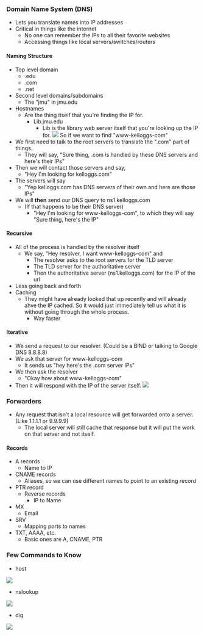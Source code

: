 ### Domain Name System (DNS)
- Lets you translate names into IP addresses
- Critical in things like the internet
	- No one can remember the IPs to all their favorite websites
	- Accessing things like local servers/switches/routers
#### Naming Structure
- Top level domain
	- .edu
	- .com
	- .net
- Second level domains/subdomains 
	- The "jmu" in jmu.edu
- Hostnames
	- Are the thing itself that you're finding the IP for. 
		- Lib.jmu.edu 
			- Lib is the library web server itself that you're looking up the IP for. 
**![](https://lh4.googleusercontent.com/O3wQc2PRboulEihJpDiL9cF7FfiXC8M2P4Z1Lg5tGDsQrBwV85foDbPdrRDP0QAHm6Q3fJ-Yjhf4e8WU5nnMvMvJgRjRHBMRQApXhjJHnoWDlZDKCr-CeTiU0UuBhQQ3dUuwSC6z8JtylOa6UEJyIrk)**
So if we want to find "www-kelloggs-com" 
- We first need to talk to the root servers to translate the ".com" part of things. 
	- They will say, "Sure thing, .com is handled by these DNS servers and here's their IPs"
- Then we will contact those servers and say,
	- "Hey I'm looking for kelloggs.com"
- The servers will say
	- "Yep kelloggs.com has DNS servers of their own and here are those IPs"
- We will **then** send our DNS query to ns1.kelloggs.com 
	- (If that happens to be their DNS server)
		- "Hey I'm looking for www-kelloggs-com", to which they will say "Sure thing, here's the IP"
#### Recursive
- All of the process is handled by the resolver itself
	- We say, "Hey resolver, I want www-kelloggs-com" and 
		- The resolver asks to the root servers for the TLD server
		- The TLD server for the authoritative server
		- Then the authoritative server (ns1.kelloggs.com) for the IP of the url
- Less going back and forth
- Caching
	- They might have already looked that up recently and will already ahve the IP cached. So it would just immediately tell us what it is without going through the whole process.
		- Way faster
#### Iterative
- We send a request to our resolver. (Could be a BIND or talking to Google DNS 8.8.8.8)
- We ask that server for www-kelloggs-com
	- It sends us "hey here's the .com server IPs"
- We then ask the resolver 
	- "Okay how about www-kelloggs-com"
- Then it will respond with the IP of the server itself. 
 **![](https://lh3.googleusercontent.com/LwxZTqvWdn6VtLtGOtLhxpH8qDRifElS3k0PPis5Xj3jPA77rRLbfGV4L1Kkhz8LfgU0QxJLW8aI7CTu_aMt8Q-kJTRnvKqdZVPhbZRkBPEFUDrHyc_Fg5mKkMEtZwRl_8Jf2M7ojH02UMIxKtIbn3Q)**
 ### Forwarders 
 - Any request that isn't a local resource will get forwarded onto a server. (Like 1.1.1.1 or 9.9.9.9)
	 - The local server will still cache that response but it will put the work on that server and not itself. 
#### Records
- A records
	- Name to IP 
- CNAME records
	- Aliases, so we can use different names to point to an existing record
- PTR record
	- Reverse records
		- IP to Name
- MX
	- Email
- SRV
	- Mapping ports to names
- TXT, AAAA, etc.
	- Basic ones are A, CNAME, PTR 
### Few Commands to Know
- host

**![](https://lh4.googleusercontent.com/ioENXvrrzrKbFJwp-H7hb3Aykmc9InZDt00p4iV_AOsKchx1iE_EGCyalT278hjBQP32kr7f1senykTvnC9M0Vd2oW950ogiwTyGPZtUsOV7VKFHg3vOFx9XN7wsMQi94KBvAujW9SMEPZ5DdAL8gBQ)**

- nslookup
  
**![](https://lh3.googleusercontent.com/HjEz_GU0E5I5Tb_1aDosnRvpS-ntEAbiO6zuv3M07ADDrtuPtDEXY39aaJ0QLx72r-SqqhlvV7FC-TA5mAW_M1rdwoSJYCr_DGH_kVMVxVjEQlPWgY0plaoQQgsHWMawfvzOMa1PfO-tIj9omdBXBIE)**

- dig

**![](https://lh3.googleusercontent.com/4Ix6HOOwo713MyalGvtuo2abCgksSALaes47KDP7xfjJXzXyLbcnmMHA4VxFFZ8pbXXeNbLcitgcmWSlnaJAlPqY1uSKQlk9RjR7E3cnkJTseMvWeVDGBN5W2sBiiJVD5PtYqYRonLpGXX_aT_I_Vck)**
